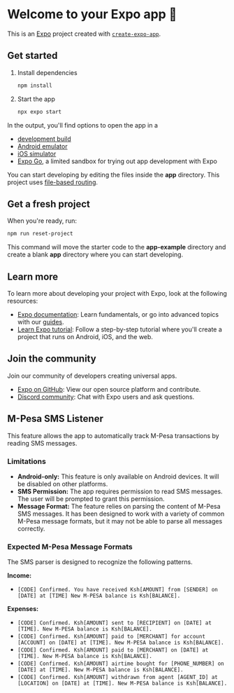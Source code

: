 # Welcome to your Expo app 👋

This is an [Expo](https://expo.dev) project created with [`create-expo-app`](https://www.npmjs.com/package/create-expo-app).

## Get started

1. Install dependencies

   ```bash
   npm install
   ```

2. Start the app

   ```bash
   npx expo start
   ```

In the output, you'll find options to open the app in a

- [development build](https://docs.expo.dev/develop/development-builds/introduction/)
- [Android emulator](https://docs.expo.dev/workflow/android-studio-emulator/)
- [iOS simulator](https://docs.expo.dev/workflow/ios-simulator/)
- [Expo Go](https://expo.dev/go), a limited sandbox for trying out app development with Expo

You can start developing by editing the files inside the **app** directory. This project uses [file-based routing](https://docs.expo.dev/router/introduction).

## Get a fresh project

When you're ready, run:

```bash
npm run reset-project
```

This command will move the starter code to the **app-example** directory and create a blank **app** directory where you can start developing.

## Learn more

To learn more about developing your project with Expo, look at the following resources:

- [Expo documentation](https://docs.expo.dev/): Learn fundamentals, or go into advanced topics with our [guides](https://docs.expo.dev/guides).
- [Learn Expo tutorial](https://docs.expo.dev/tutorial/introduction/): Follow a step-by-step tutorial where you'll create a project that runs on Android, iOS, and the web.

## Join the community

Join our community of developers creating universal apps.

- [Expo on GitHub](https://github.com/expo/expo): View our open source platform and contribute.
- [Discord community](https://chat.expo.dev): Chat with Expo users and ask questions.

## M-Pesa SMS Listener

This feature allows the app to automatically track M-Pesa transactions by reading SMS messages.

### Limitations

*   **Android-only:** This feature is only available on Android devices. It will be disabled on other platforms.
*   **SMS Permission:** The app requires permission to read SMS messages. The user will be prompted to grant this permission.
*   **Message Format:** The feature relies on parsing the content of M-Pesa SMS messages. It has been designed to work with a variety of common M-Pesa message formats, but it may not be able to parse all messages correctly.

### Expected M-Pesa Message Formats

The SMS parser is designed to recognize the following patterns.

**Income:**
- `[CODE] Confirmed. You have received Ksh[AMOUNT] from [SENDER] on [DATE] at [TIME] New M-PESA balance is Ksh[BALANCE].`

**Expenses:**
- `[CODE] Confirmed. Ksh[AMOUNT] sent to [RECIPIENT] on [DATE] at [TIME]. New M-PESA balance is Ksh[BALANCE].`
- `[CODE] Confirmed. Ksh[AMOUNT] paid to [MERCHANT] for account [ACCOUNT] on [DATE] at [TIME]. New M-PESA balance is Ksh[BALANCE].`
- `[CODE] Confirmed. Ksh[AMOUNT] paid to [MERCHANT] on [DATE] at [TIME]. New M-PESA balance is Ksh[BALANCE].`
- `[CODE] Confirmed. Ksh[AMOUNT] airtime bought for [PHONE_NUMBER] on [DATE] at [TIME]. New M-PESA balance is Ksh[BALANCE].`
- `[CODE] Confirmed. Ksh[AMOUNT] withdrawn from agent [AGENT_ID] at [LOCATION] on [DATE] at [TIME]. New M-PESA balance is Ksh[BALANCE].`
